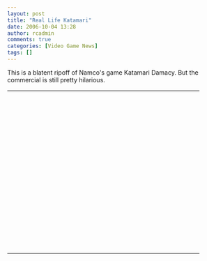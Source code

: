 ```yaml
---
layout: post
title: "Real Life Katamari"
date: 2006-10-04 13:28
author: rcadmin
comments: true
categories: [Video Game News]
tags: []
---
```

<p>This is a blatent ripoff of Namco's game Katamari Damacy. But the commercial is still pretty hilarious.</p>
<p><table><tr><td><object width="425" height="350"></p>
<param name="movie" value="http://www.youtube.com/v/HJWa3nMZwgA"></param>
<param name="wmode" value="transparent"></param><embed src="http://www.youtube.com/v/HJWa3nMZwgA" type="application/x-shockwave-flash" wmode="transparent" width="425" height="350"></embed></object></td></tr></table></p>

